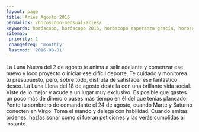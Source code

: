 ```yaml
---
layout: page
title: Aries Agosto 2016 
permalink: /horoscopo-mensual/aries/
keywords: horóscopo, horóscopo 2016, horóscopo esperanza gracia, horoscop, horóscopos gratis, horoscopo aries, horoscopo aries 2016, Tarot, Astrologia, Zodíaco, aries, horoscopo gratis, horoscopo del mes 
sitemap:
 priority: 1
 changefreq: 'monthly'
 lastmod: '2016-08-01'
---
```


 La Luna Nueva del 2 de agosto te anima a salir adelante y comenzar ese nuevo y loco proyecto o iniciar ese difícil deporte. Te cuidado y monitorea tu presupuesto, pero, sobre todo, disfruta de satisfacer ese fantástico deseo. La Luna Llena del 18 de agosto destella con una brillante vida social. Viste de lo mejor y acude a un lugar muy exclusivo. Es posible que gastes un poco más de dinero o pases más tiempo en él del que tenías planeado. Ponte tu sombrero de comandante el 24 de agosto, cuando Marte y Saturno conecten en Virgo. Toma el mando y delega con habilidad. Cuando emitas ordenes, hazlas sonar como si fueran peticiones y las verás cumplidas al instante.
